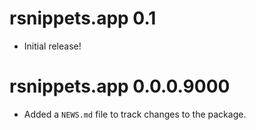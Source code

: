 # rsnippets.app 0.1

* Initial release!

# rsnippets.app 0.0.0.9000

* Added a `NEWS.md` file to track changes to the package.
